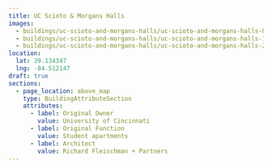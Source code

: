 ```yaml
---
title: UC Scioto & Morgans Halls
images:
  - buildings/uc-scioto-and-morgans-halls/uc-scioto-and-morgans-halls-0_t4ylbu
  - buildings/uc-scioto-and-morgans-halls/uc-scioto-and-morgans-halls-1_ladivc
  - buildings/uc-scioto-and-morgans-halls/uc-scioto-and-morgans-halls-2_q0orjj
location:
  lat: 39.134347
  lng: -84.512147
draft: true
sections:
  - page_location: above_map
    type: BuildingAttributeSection
    attributes:
      - label: Original Owner
        value: University of Cincinnati
      - label: Original Function
        value: Student apartments
      - label: Architect
        value: Richard Fleischman + Partners
---
```


